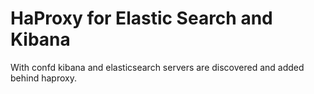 HaProxy for Elastic Search and Kibana
=====================================
With confd kibana and elasticsearch servers are discovered and added behind haproxy.
